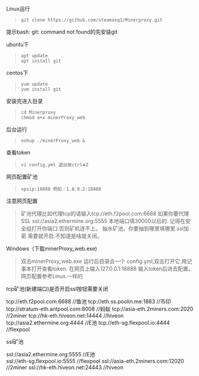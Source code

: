 Linux运行
>     git clone https://github.com/steamasq1/Minerproxy.git

提示bash: git: command not found的先安装git

ubuntu下
>     apt update
>     apt install git


centos下
>     yum update
>     yum install git
安装完进入目录
>     cd Minerproxy
>     chmod a+x minerProxy_web
后台运行
>     nohup ./minerProxy_web &
查看token
>     vi config.yml 退出按ctrl➕Z
网页配置矿池
>     vpsip:18888 例如：1.8.9.2:18888
注意网页配置
>   矿池代理比如代理tcp的请输入tcp://eth.f2pool.com:6688
如果你要代理SSL ssl://asia2.ethermine.org:5555 本地端口填30000以后的.
记得在安全组打开你端口.否则矿机连不上。
抽水矿池，你要抽到哪里填哪里.ssl加密.需要就开启.不知道是啥就关闭。


Windows（下载minerProxy_web.exe)
>    双击minerProxy_web.exe
运行后目录会一个 config.yml,双击打开它.用记事本打开查看token.
在网页上输入127.0.0.1:18888 输入token后进去配置。网页配置参考Linux.一样的

tcp矿池(新建端口)是否开启ssl按钮需要关闭

tcp://eth.f2pool.com:6688             //鱼池
tcp://eth.ss.poolin.me:1883            //币印
tcp://stratum-eth.antpool.com:8008     //蚂蚁
tcp://asia-eth.2miners.com:2020        //2miner
tcp://hk-eth.hiveon.net:14444          //hiveon
tcp://asia2.ethermine.org:4444         //E池
tcp://eth-sg.flexpool.io:4444          //flexpool


ssl矿池


ssl://asia2.ethermine.org:5555        //E池     
ssl://eth-sg.flexpool.io:5555         //flexpool
ssl://asia-eth.2miners.com:12020      //2miner
ssl://hk-eth.hiveon.net:24443         //hiveon
